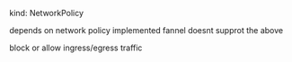 kind: NetworkPolicy

depends on network policy implemented 
fannel doesnt supprot the above

block or allow ingress/egress traffic 